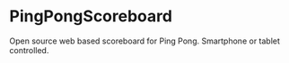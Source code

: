 # PingPongScoreboard
Open source web based scoreboard for Ping Pong.  Smartphone or tablet controlled.
